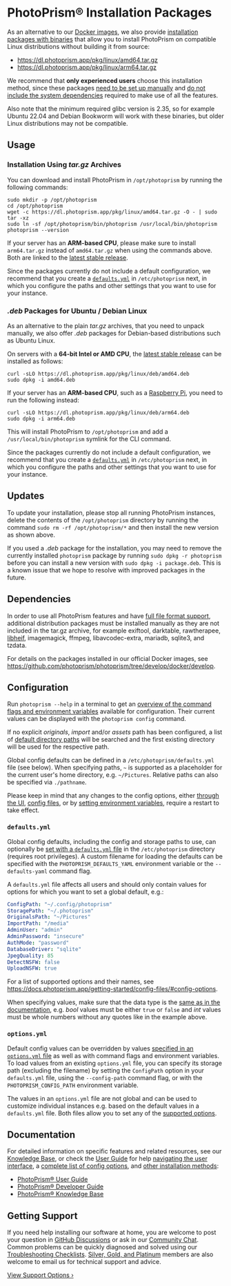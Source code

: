 # PhotoPrism® Installation Packages

As an alternative to our [Docker images](https://docs.photoprism.app/getting-started/docker-compose/), we also provide [installation packages with binaries](https://dl.photoprism.app/pkg/linux/) that allow you to install PhotoPrism on compatible Linux distributions without building it from source:

- <https://dl.photoprism.app/pkg/linux/amd64.tar.gz>
- <https://dl.photoprism.app/pkg/linux/arm64.tar.gz>

We recommend that **only experienced users** choose this installation method, since these packages [need to be set up manually](#configuration) and [do not include the system dependencies](#dependencies) required to make use of all the features.

Also note that the minimum required glibc version is 2.35, so for example Ubuntu 22.04 and Debian Bookworm will work with these binaries, but older Linux distributions may not be compatible.

## Usage

### Installation Using *tar.gz* Archives

You can download and install PhotoPrism in `/opt/photoprism` by running the following commands:

```
sudo mkdir -p /opt/photoprism
cd /opt/photoprism
wget -c https://dl.photoprism.app/pkg/linux/amd64.tar.gz -O - | sudo tar -xz
sudo ln -sf /opt/photoprism/bin/photoprism /usr/local/bin/photoprism
photoprism --version
```

If your server has an **ARM-based CPU**, please make sure to install `arm64.tar.gz` instead of `amd64.tar.gz` when using the commands above. Both are linked to the [latest stable release](https://github.com/photoprism/photoprism/releases).

Since the packages currently do not include a default configuration, we recommend that you create a [`defaults.yml`](https://docs.photoprism.app/getting-started/config-files/defaults/) in `/etc/photoprism` next, in which you configure the paths and other settings that you want to use for your instance.

### *.deb* Packages for Ubuntu / Debian Linux

As an alternative to the plain *tar.gz* archives, that you need to unpack manually, we also offer *.deb* packages for Debian-based distributions such as Ubuntu Linux.

On servers with a **64-bit Intel or AMD CPU**, the [latest stable release](https://github.com/photoprism/photoprism/releases) can be installed as follows:

```
curl -sLO https://dl.photoprism.app/pkg/linux/deb/amd64.deb
sudo dpkg -i amd64.deb
```

If your server has an **ARM-based CPU**, such as a [Raspberry Pi](https://docs.photoprism.app/getting-started/raspberry-pi/), you need to run the following instead:

```
curl -sLO https://dl.photoprism.app/pkg/linux/deb/arm64.deb
sudo dpkg -i arm64.deb
```

This will install PhotoPrism to `/opt/photoprism` and add a `/usr/local/bin/photoprism` symlink for the CLI command.

Since the packages currently do not include a default configuration, we recommend that you create a [`defaults.yml`](https://docs.photoprism.app/getting-started/config-files/defaults/) in `/etc/photoprism` next, in which you configure the paths and other settings that you want to use for your instance.

## Updates

To update your installation, please stop all running PhotoPrism instances, delete the contents of the `/opt/photoprism` directory by running the command `sudo rm -rf /opt/photoprism/*` and then install the new version as shown above.

If you used a *.deb* package for the installation, you may need to remove the currently installed `photoprism` package by running `sudo dpkg -r photoprism` before you can install a new version with `sudo dpkg -i package.deb`. This is a known issue that we hope to resolve with improved packages in the future.

## Dependencies

In order to use all PhotoPrism features and have [full file format support](https://www.photoprism.app/kb/file-formats), additional distribution packages must be installed manually as they are not included in the tar.gz archive, for example exiftool, darktable, rawtherapee, [libheif](https://dl.photoprism.app/dist/libheif/README.html), imagemagick, ffmpeg, libavcodec-extra, mariadb, sqlite3, and tzdata.

For details on the packages installed in our official Docker images, see <https://github.com/photoprism/photoprism/tree/develop/docker/develop>.

## Configuration

Run `photoprism --help` in a terminal to get an [overview of the command flags and environment variables](https://docs.photoprism.app/getting-started/config-options/) available for configuration. Their current values can be displayed with the `photoprism config` command.

If no explicit *originals*, *import* and/or *assets* path has been configured, a list of [default directory paths](https://github.com/photoprism/photoprism/blob/develop/pkg/fs/dirs.go) will be searched and the first existing directory will be used for the respective path.

Global config defaults can be defined in a `/etc/photoprism/defaults.yml` file (see below). When specifying paths, `~` is supported as a placeholder for the current user's home directory, e.g. `~/Pictures`. Relative paths can also be specified via `./pathname`.

Please keep in mind that any changes to the config options, either [through the UI](https://docs.photoprism.app/user-guide/settings/advanced/), [config files](https://docs.photoprism.app/getting-started/config-files/), or by [setting environment variables](https://docs.photoprism.app/getting-started/config-options/), require a restart to take effect.

### `defaults.yml`

Global config defaults, including the config and storage paths to use, can optionally be [set with a `defaults.yml` file](https://docs.photoprism.app/getting-started/config-files/defaults/) in the `/etc/photoprism` directory (requires root privileges). A custom filename for loading the defaults can be specified with the `PHOTOPRISM_DEFAULTS_YAML` environment variable or the `--defaults-yaml` command flag.

A `defaults.yml` file affects all users and should only contain values for options for which you want to set a global default, e.g.:

```yaml
ConfigPath: "~/.config/photoprism"
StoragePath: "~/.photoprism"
OriginalsPath: "~/Pictures"
ImportPath: "/media"
AdminUser: "admin"
AdminPassword: "insecure"
AuthMode: "password"
DatabaseDriver: "sqlite"
JpegQuality: 85
DetectNSFW: false
UploadNSFW: true
```

For a list of supported options and their names, see <https://docs.photoprism.app/getting-started/config-files/#config-options>.

When specifying values, make sure that the data type is the [same as in the documentation](https://docs.photoprism.app/getting-started/config-files/#config-options), e.g. *bool* values must be either `true` or `false` and *int* values must be whole numbers without any quotes like in the example above.

### `options.yml`

Default config values can be overridden by values [specified in an `options.yml` file](https://docs.photoprism.app/getting-started/config-files/) as well as with command flags and environment variables. To load values from an existing `options.yml` file, you can specify its storage path (excluding the filename) by setting the `ConfigPath` option in your `defaults.yml` file, using the `--config-path` command flag, or with the `PHOTOPRISM_CONFIG_PATH` environment variable.

The values in an `options.yml` file are not global and can be used to customize individual instances e.g. based on the default values in a `defaults.yml` file. Both files allow you to set any of the [supported options](https://docs.photoprism.app/getting-started/config-files/#config-options).

## Documentation

For detailed information on specific features and related resources, see our [Knowledge Base](https://www.photoprism.app/kb), or check the [User Guide](https://docs.photoprism.app/user-guide/) for help [navigating the user interface](https://docs.photoprism.app/user-guide/navigate/), a [complete list of config options](https://docs.photoprism.app/getting-started/config-options/), and [other installation methods](https://docs.photoprism.app/getting-started/):

- [PhotoPrism® User Guide](https://docs.photoprism.app/user-guide/)
- [PhotoPrism® Developer Guide](https://docs.photoprism.app/developer-guide/)
- [PhotoPrism® Knowledge Base](https://www.photoprism.app/kb)

## Getting Support

If you need help installing our software at home, you are welcome to post your question in [GitHub Discussions](https://link.photoprism.app/discussions) or ask in our [Community Chat](https://link.photoprism.app/chat). Common problems can be quickly diagnosed and solved using our [Troubleshooting Checklists](https://docs.photoprism.app/getting-started/troubleshooting/). [Silver, Gold, and Platinum](https://link.photoprism.app/membership) members are also welcome to email us for technical support and advice.

[View Support Options ›](https://www.photoprism.app/kb/getting-support)
